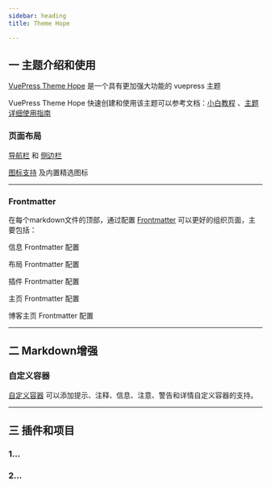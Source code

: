 ```yaml
--- 
sidebar: heading
title: Theme Hope

---
```


## 一 主题介绍和使用

[VuePress Theme Hope](https://theme-hope.vuejs.press/zh/) 是一个具有更加强大功能的 vuepress 主题

VuePress Theme Hope 快速创建和使用该主题可以参考文档：[小白教程](https://theme-hope.vuejs.press/zh/cookbook/tutorial/) 、[主题详细使用指南](https://theme-hope.vuejs.press/zh/guide/)


### 页面布局

 [导航栏](https://theme-hope.vuejs.press/zh/guide/layout/navbar.html) 和 [侧边栏](https://theme-hope.vuejs.press/zh/guide/layout/sidebar.html)


 [图标支持](https://theme-hope.vuejs.press/zh/guide/interface/icon.html) 及内置精选图标
 

---

### Frontmatter

在每个markdown文件的顶部，通过配置 [Frontmatter](https://theme-hope.vuejs.press/zh/config/frontmatter/) 可以更好的组织页面，主要包括：

信息 Frontmatter 配置

布局 Frontmatter 配置

插件 Frontmatter 配置

主页 Frontmatter 配置

博客主页 Frontmatter 配置

---

## 二 Markdown增强

### 自定义容器

 [自定义容器](https://theme-hope.vuejs.press/zh/guide/markdown/container.html) 可以添加提示、注释、信息、注意、警告和详情自定义容器的支持。


---

## 三 插件和项目

### 1...


### 2...


